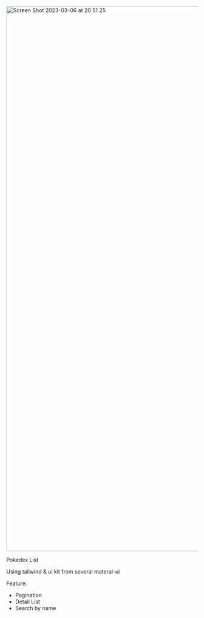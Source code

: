 <img width="1432" alt="Screen Shot 2023-03-06 at 20 51 25" src="https://user-images.githubusercontent.com/42115427/223128982-c123a1a8-95d7-442c-894a-5cb2d630cfcd.png">

Pokedex List

Using tailwind & ui kit from several materal-ui

Feature:
- Pagination
- Detail List
- Search by name
